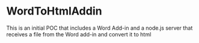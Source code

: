 # WordToHtmlAddin
This is an initial POC that includes a Word Add-in and a node.js server that receives a file from the Word add-in and convert it to html

